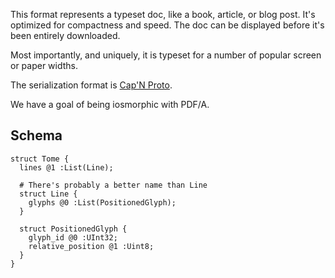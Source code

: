 This format represents a typeset doc, like a book, article, or blog post. 
It's optimized for compactness and speed. The doc can be displayed before
it's been entirely downloaded.

Most importantly, and uniquely, it is typeset for a number of popular screen
or paper widths.

The serialization format is [Cap'N Proto](https://capnproto.org).

We have a goal of being iosmorphic with PDF/A.

## Schema

    struct Tome {
      lines @1 :List(Line);
      
      # There's probably a better name than Line
      struct Line {
        glyphs @0 :List(PositionedGlyph);
      }
      
      struct PositionedGlyph {
        glyph_id @0 :UInt32;
        relative_position @1 :Uint8;
      }
    }
